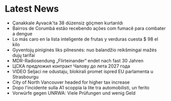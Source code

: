 # Latest News
-  Çanakkale Ayvacık'ta 38 düzensiz göçmen kurtarıldı
-  Bairros de Corumbá estão recebendo ações com fumacê para combater a dengue
-  Lo más caro en la lista inteligente de frutas y verduras cuesta $ 98 el kilo
-  Gyventojų piniginės liks pilnesnės: nuo balandžio reikšmingai mažės dujų tarifai
-  MDR-Radiosendung „Flirteinander“ endet nach fast 30 Jahren
-  ЦСКА предложил контракт Чалову до лета 2027 года
-  VIDEO Seljaci ne odustaju, blokirali promet ispred EU parlamenta u Strasbourgu
-  City of North Vancouver headed for higher tax increase
-  Dopo l'incidente sulla A1 scoppia la lite tra automobilisti, un ferito
-  Vorwürfe gegen UNRWA: Viele Prüfungen und wenig Geld
